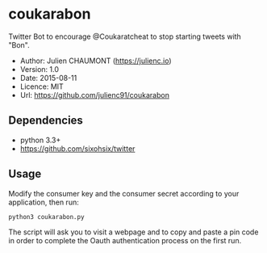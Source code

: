 coukarabon
==========

Twitter Bot to encourage @Coukaratcheat to stop starting tweets with "Bon".

* Author: Julien CHAUMONT (https://julienc.io)
* Version: 1.0
* Date: 2015-08-11
* Licence: MIT
* Url: https://github.com/julienc91/coukarabon


Dependencies
------------

* python 3.3+
* https://github.com/sixohsix/twitter


Usage
-----

Modify the consumer key and the consumer secret according to your application, then run:

    python3 coukarabon.py

The script will ask you to visit a webpage and to copy and paste a pin code in order to complete the Oauth authentication process on the first run.
